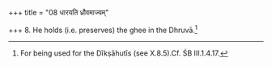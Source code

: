 +++
title = "08 धारयति ध्रौवमाज्यम्"

+++
8. He holds (i.e. preserves) the ghee in the Dhruvā.[^1]   


[^1]: For being used for the Dīkṣāhutīs (see X.8.5).Cf. ŚB III.1.4.17.
